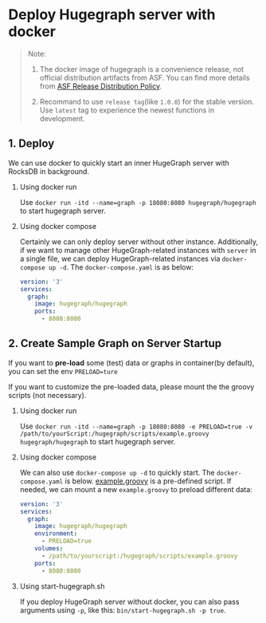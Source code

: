# Deploy Hugegraph server with docker

> Note:
> 
> 1. The docker image of hugegraph is a convenience release, not official distribution artifacts from ASF. You can find more details from [ASF Release Distribution Policy](https://infra.apache.org/release-distribution.html#dockerhub).
> 
> 2. Recommand to use `release tag`(like `1.0.0`) for the stable version. Use `latest` tag to experience the newest functions in development.

## 1. Deploy

We can use docker to quickly start an inner HugeGraph server with RocksDB in background.

1. Using docker run

    Use `docker run -itd --name=graph -p 18080:8080 hugegraph/hugegraph` to start hugegraph server.

2. Using docker compose

    Certainly we can only deploy server without other instance. Additionally, if we want to manage other HugeGraph-related instances with `server` in a single file, we can deploy HugeGraph-related instances via `docker-compose up -d`.  The `docker-compose.yaml` is as below:

    ```yaml
    version: '3'
    services:
      graph:
        image: hugegraph/hugegraph
        ports:
          - 8080:8080
    ```

## 2. Create Sample Graph on Server Startup

If you want to **pre-load** some (test) data or graphs in container(by default), you can set the env `PRELOAD=ture`

If you want to customize the pre-loaded data, please mount the the groovy scripts (not necessary).

1. Using docker run

    Use `docker run -itd --name=graph -p 18080:8080 -e PRELOAD=true -v /path/to/yourScript:/hugegraph/scripts/example.groovy hugegraph/hugegraph`
    to start hugegraph server.

2. Using docker compose 

    We can also use `docker-compose up -d` to quickly start. The `docker-compose.yaml` is below. [example.groovy](https://github.com/apache/incubator-hugegraph/blob/master/hugegraph-dist/src/assembly/static/scripts/example.groovy) is a pre-defined script. If needed, we can mount a new `example.groovy` to preload different data:

    ```yaml
    version: '3'
    services:
      graph:
        image: hugegraph/hugegraph
        environment:
          - PRELOAD=true
        volumes:
          - /path/to/yourscript:/hugegraph/scripts/example.groovy
        ports:
          - 8080:8080
    ```

3. Using start-hugegraph.sh

    If you deploy HugeGraph server without docker, you can also pass arguments using `-p`, like this: `bin/start-hugegraph.sh -p true`.